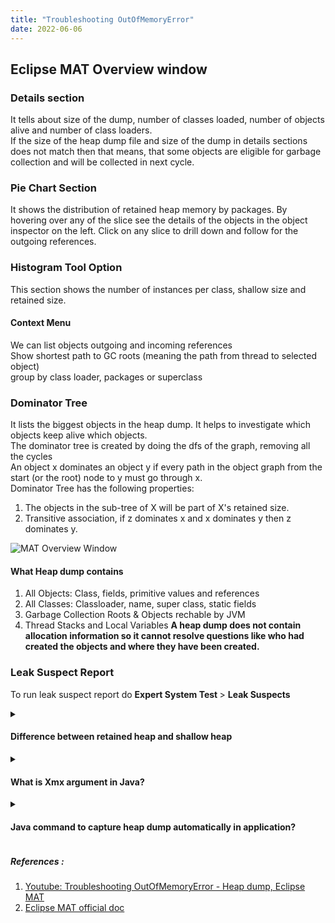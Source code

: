 ```yaml
---
title: "Troubleshooting OutOfMemoryError"
date: 2022-06-06
---
```


## Eclipse MAT Overview window

### Details section
It tells about size of the dump, number of classes loaded, number of objects alive and number of class loaders. <br>
If the size of the heap dump file and size of the dump in details sections does not match then that means,
that some objects are eligible for garbage collection and will be collected in next cycle.

### Pie Chart Section
It shows the distribution of retained heap memory by packages. By hovering over any of the slice see the details of the objects in the object inspector on the left. Click on any slice to drill down and follow for the outgoing references.

### Histogram Tool Option
This section shows the number of instances per class, shallow size and retained size.

#### Context Menu
We can list objects outgoing and incoming references <br>
Show shortest path to GC roots (meaning the path from thread to selected object) <br>
group by class loader, packages or superclass

### Dominator Tree
It lists the biggest objects in the heap dump. It helps to investigate which objects keep alive which objects. <br>
The dominator tree is created by doing the dfs of the graph, removing all the cycles <br>
An object x dominates an object y if every path in the object graph from the start (or the root) node to y must go through x. <br>
Dominator Tree has the following properties:
1. The objects in the sub-tree of X will be part of X's retained size.
2. Transitive association, if z dominates x and x dominates y then z dominates y.

![MAT Overview Window](../../../assets/posts/Mat_Overview_window.png "MAT Overview Window Image")

#### What Heap dump contains
1. All Objects: Class, fields, primitive values and references
2. All Classes: Classloader, name, super class, static fields
3. Garbage Collection Roots & Objects rechable by JVM
4. Thread Stacks and Local Variables
<b> A heap dump does not contain allocation information so it cannot resolve questions like who had created the objects and where they have been created. </b>
   
### Leak Suspect Report
To run leak suspect report do <b> Expert System Test </b> > <b> Leak Suspects </b>

<details> 
  <summary> <h4> Difference between retained heap and shallow heap </h4> </summary>
  <p> <b> Shallow heap size </b> : It is the size of the object. 
    <br> <b> Retained heap size </b> : It is the size of the object plus size of all the objects it references that will be garbage collected if object is garbage collected. <br> </p>
    <details>
      <summary> What will be be the retained heap size of X and A in below diagram </summary>
      <p> X - 10B and A - 40B </p>
    </details>
</details>

<details>
  <summary> <h4> What is Xmx argument in Java? </h4> </summary>
  <p> The Maximum Java Heap Size (<b>Xmx</b>) argument limits the maxixmum heap size that a java program can use. <br> The default values for Xmx is based on the physical memory of the machine. <br> <b> For Java 11 and above </b> : The Xmx value is 25% of the available memory with a maximum of 25 GB. However, where there is 2 GB or less of physical memory, the value set is 50% of available memory with a minimum value of 16 MB and a maximum value of 512 MB.
<b>For Java 8</b> : The Xmx value is half the available memory with a minimum of 16 MB and a maximum of 512 MB. <br> <a href="https://blog.openj9.org/2020/04/30/default-java-maximum-heap-size-is-changed-for-java-8/"> Reference1 </a> <br> </p>
  <details> <summary> How to verify the heap size of running java programme </summary> <p> ./java -verbose:gc -version </p> </details>
</details>

<details> 
  <summary> <h4> Java command to capture heap dump automatically in application? </h4> </summary>
  <p> -XX:+HeapDumpOnOutOfMemoryError -XX:HeapDumpPath=/opt/tmp/heapdump.bin <br> <a href="https://blog.heaphero.io/2017/10/13/how-to-capture-java-heap-dumps-7-options/"> Reference </a> </p>
</details>


##### References :  
1. [Youtube: Troubleshooting OutOfMemoryError - Heap dump, Eclipse MAT](https://www.youtube.com/watch?v=SuguH8YBl5g)
2. [Eclipse MAT official doc](https://help.eclipse.org/latest/index.jsp?topic=%2Forg.eclipse.mat.ui.help%2Fgettingstarted%2Fbasictutorial.html)
